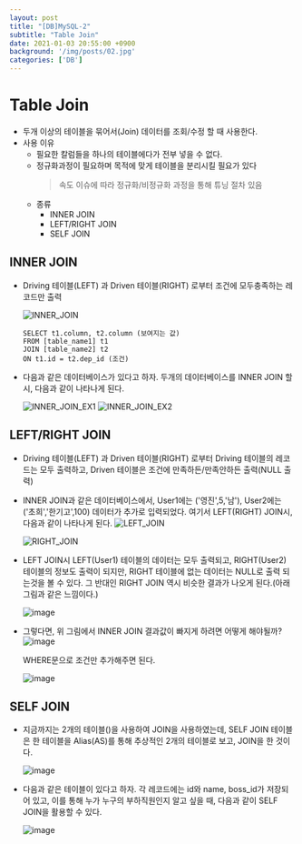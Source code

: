 ```yaml
---
layout: post
title: "[DB]MySQL-2"
subtitle: "Table Join"
date: 2021-01-03 20:55:00 +0900
background: '/img/posts/02.jpg'
categories: ['DB']
---
```


# Table Join
- 두개 이상의 테이블을 묶어서(Join) 데이터를 조회/수정 할 때 사용한다.
- 사용 이유
    - 필요한 칼럼들을 하나의 테이블에다가 전부 넣을 수 없다.
    - 정규화과정이 필요하며 목적에 맞게 테이블을 분리시킬 필요가 있다
        > 속도 이슈에 따라 정규화/비정규화 과정을 통해 튜닝 절차 있음
    - 종류
        - INNER JOIN
        - LEFT/RIGHT JOIN
        - SELF JOIN

## INNER JOIN
- Driving 테이블(LEFT) 과 Driven 테이블(RIGHT) 로부터 조건에 모두충족하는 레코드만 출력

     ![INNER_JOIN](https://user-images.githubusercontent.com/46861704/103476255-73344b80-4df7-11eb-9a73-2d2ee6b88b12.PNG)
    ```
    SELECT t1.column, t2.column (보여지는 값)
    FROM [table_name1] t1
    JOIN [table_name2] t2
    ON t1.id = t2.dep_id (조건)
    ```
- 다음과 같은 데이터베이스가 있다고 하자. 두개의 데이터베이스를 INNER JOIN 할 시,  다음과 같이 나타나게 된다.

    ![INNER_JOIN_EX1](https://user-images.githubusercontent.com/46861704/103476771-eb9d0b80-4dfb-11eb-8e34-70691bfface7.png)
    ![INNER_JOIN_EX2](https://user-images.githubusercontent.com/46861704/103476973-93ff9f80-4dfd-11eb-8ec7-1f6c8933a2a4.png)
    
## LEFT/RIGHT JOIN
- Driving 테이블(LEFT) 과 Driven 테이블(RIGHT) 로부터 Driving 테이블의 레코드는 모두 출력하고, Driven 테이블은 조건에 만족하든/만족안하든 출력(NULL 출력)

- INNER JOIN과 같은 데이터베이스에서, User1에는 ('영진',5,'남'), User2에는 ('초희','한기고',100) 데이터가 추가로 입력되었다. 여기서 LEFT(RIGHT) JOIN시, 다음과 같이 나타나게 된다.
    ![LEFT_JOIN](https://user-images.githubusercontent.com/46861704/103477349-72081c00-4e01-11eb-8809-b73a38fa623b.png)
    
    ![RIGHT_JOIN](https://user-images.githubusercontent.com/46861704/103477368-a24fba80-4e01-11eb-87e6-7e37572c2afe.png)

- LEFT JOIN시 LEFT(User1) 테이블의 데이터는 모두 출력되고, RIGHT(User2) 테이블의 정보도 출력이 되지만, RIGHT 테이블에 없는 데이터는 NULL로 출력 되는것을 볼 수 있다. 그 반대인 RIGHT JOIN 역시 비슷한 결과가 나오게 된다.(아래 그림과 같은 느낌이다.)

    ![image](https://user-images.githubusercontent.com/46861704/103477419-1db16c00-4e02-11eb-9d2a-d093fc540a1f.png)

- 그렇다면, 위 그림에서 INNER JOIN 결과값이 빠지게 하려면 어떻게 해야될까?
    ![image](https://user-images.githubusercontent.com/46861704/103477487-ba740980-4e02-11eb-81ae-e82acbe96acf.png)

    WHERE문으로 조건만 추가해주면 된다.
    
    ![image](https://user-images.githubusercontent.com/46861704/103477511-feffa500-4e02-11eb-9c09-aa68f84f8b45.png)

## SELF JOIN
- 지금까지는 2개의 테이블()을 사용하여 JOIN을 사용하였는데, SELF JOIN 테이블은 한 테이블을 Alias(AS)를 통해 추상적인 2개의 테이블로 보고, JOIN을 한 것이다.

    ![image](https://user-images.githubusercontent.com/46861704/103477816-9960e800-4e05-11eb-897d-3d447f186d18.png)
- 다음과 같은 테이블이 있다고 하자. 각 레코드에는 id와 name, boss_id가 저장되어 있고, 이를 통해 누가 누구의 부하직원인지 알고 싶을 때, 다음과 같이 SELF JOIN을 활용할 수 있다.

    ![image](https://user-images.githubusercontent.com/46861704/103477872-3de32a00-4e06-11eb-985c-e1e23749e768.png)